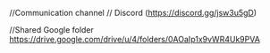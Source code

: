 //Communication channel
// Discord (https://discord.gg/jsw3u5gD)


//Shared Google folder
https://drive.google.com/drive/u/4/folders/0AOaIp1x9vWR4Uk9PVA
